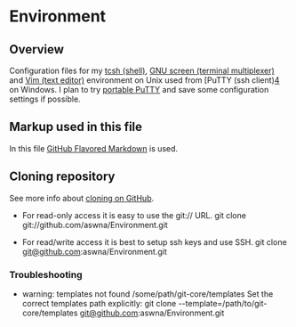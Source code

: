 Environment
===========

Overview
--------
Configuration files for my [tcsh (shell)][1], [GNU screen (terminal multiplexer)][2] and
[Vim (text editor)][3] environment on Unix used from [PuTTY (ssh client)[4] on Windows.
I plan to try [portable PuTTY][5] and save some configuration settings if possible.

Markup used in this file
------------------------
In this file [GitHub Flavored Markdown][6] is used.

Cloning repository
------------------
See more info about [cloning on GitHub][7].

* For read-only access it is easy to use the git:// URL.
 git clone git://github.com/aswna/Environment.git

* For read/write access it is best to setup ssh keys and use SSH.
 git clone git@github.com:aswna/Environment.git

### Troubleshooting ###
* warning: templates not found /some/path/git-core/templates
Set the correct templates path explicitly:
 git clone --template=/path/to/git-core/templates git@github.com:aswna/Environment.git

[1]: http://www.tcsh.org/Home "tcsh"
[2]: http://www.gnu.org/software/screen/ "GNU screen"
[3]: http://www.vim.org/ "Vim"
[4]: http://www.chiark.greenend.org.uk/~sgtatham/putty/ "PuTTY"
[5]: http://sourceforge.net/projects/portableapps/files/PuTTY%20Portable/ "PuTTY portable"
[6]: http://github.github.com/github-flavored-markdown/ "GFM"
[7]: https://help.github.com/articles/which-remote-url-should-i-use "Which remote URL should I use?"
